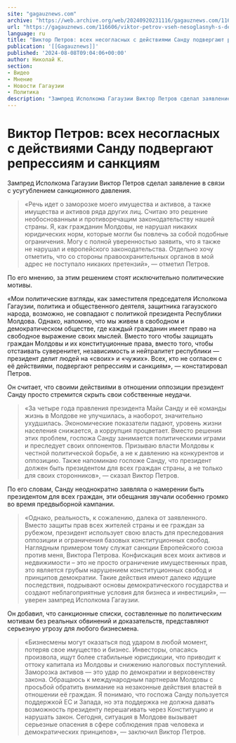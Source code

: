 ```yaml
---
site: "gagauznews.com"
archive: "https://web.archive.org/web/20240920231116/gagauznews.com/116606/viktor-petrov-vseh-nesoglasnyh-s-dejstviyami-sandu-podvergayut-repressiyam-i-sanktsiyam.html"
url: "https://gagauznews.com/116606/viktor-petrov-vseh-nesoglasnyh-s-dejstviyami-sandu-podvergayut-repressiyam-i-sanktsiyam.html"
language: ru
title: "Виктор Петров: всех несогласных с действиями Санду подвергают репрессиям и санкциям"
publication: '[[Gagauznews]]'
published: '2024-08-08T09:04:06+00:00'
author: Николай К.
section:
- Видео
- Мнение
- Новости Гагаузии
- Политика
description: "Зампред Исполкома Гагаузии Виктор Петров сделал заявление в связи с усугублением санкционного давления. «Речь идет о заморозке моего имущества и активов, а также имущества и активов ряда других лиц. Считаю это решение необоснованным и противоречащим законодательству нашей страны. Я, как гражданин Молдовы, не нарушал никаких юридических норм, которые могли бы повлечь за собой подобные ограничения. Могу с полной уверенностью заявить, что я также не нарушал и европейского законодательства. Отдельно хочу отметить, что со стороны правоохранительных органов в мой адрес не поступало никаких претензий», — отметил Петров. По его мнению, за этим решением стоят исключительно политические мотивы. «Мои политические взгляды, как […]"
---
```


# Виктор Петров: всех несогласных с действиями Санду подвергают репрессиям и санкциям

Зампред Исполкома Гагаузии Виктор Петров сделал заявление в связи с усугублением санкционного давления.

> «Речь идет о заморозке моего имущества и активов, а также имущества и активов ряда других лиц. Считаю это решение необоснованным и противоречащим законодательству нашей страны. Я, как гражданин Молдовы, не нарушал никаких юридических норм, которые могли бы повлечь за собой подобные ограничения. Могу с полной уверенностью заявить, что я также не нарушал и европейского законодательства. Отдельно хочу отметить, что со стороны правоохранительных органов в мой адрес не поступало никаких претензий», — отметил Петров.

По его мнению, за этим решением стоят исключительно политические мотивы.

«Мои политические взгляды, как заместителя председателя Исполкома Гагаузии, политика и общественного деятеля, защитника гагаузского народа, возможно, не совпадают с политикой президента Республики Молдова. Однако, напомню, что мы живем в свободном и демократическом обществе, где каждый гражданин имеет право на свободное выражение своих мыслей. Вместо того чтобы защищать граждан Молдовы и их конституционные права, вместо того, чтобы отстаивать суверенитет, независимость и нейтралитет республики — президент делит людей на «своих» и «чужих». Всех, кто не согласен с её действиями, подвергают репрессиям и санкциям», — констатировал Петров.

Он считает, что своими действиями в отношении оппозиции президент Санду просто стремится скрыть свои собственные неудачи.

> «За четыре года правления президента Майи Санду и её команды жизнь в Молдове не улучшилась, а наоборот, значительно ухудшилась. Экономические показатели падают, уровень жизни населения снижается, а коррупция процветает. Вместо решения этих проблем, госпожа Санду занимается политическими играми и преследует своих оппонентов. Призываю власти Молдовы к честной политической борьбе, а не к давлению на конкурентов и оппозицию. Также напоминаю госпоже Санду, что президент должен быть президентом для всех граждан страны, а не только для своих сторонников», — сказал Виктор Петров.

По его словам, Санду неоднократно заявляла о намерении быть президентом для всех граждан, эти обещания звучали особенно громко во время предвыборной кампании.

> «Однако, реальность, к сожалению, далека от заявленного. Вместо защиты прав всех жителей страны и ее граждан за рубежом, президент использует свою власть для преследования оппозиции и ограничения базовых конституционных свобод. Наглядным примером тому служат санкции Европейского союза против меня, Виктора Петрова. Конфискация всех моих активов и недвижимости – это не просто ограничение имущественных прав, это является грубым нарушением конституционных свобод и принципов демократии. Такие действия имеют далеко идущие последствия, подрывают основы демократического государства и создают неблагоприятные условия для бизнеса и инвестиций», — уверен зампред Исполкома Гагаузии.

Он добавил, что санкционные списки, составленные по политическим мотивам без реальных обвинений и доказательств, представляют серьезную угрозу для любого бизнесмена.

> «Бизнесмены могут оказаться под ударом в любой момент, потеряв свое имущество и бизнес. Инвесторы, опасаясь произвола, ищут более стабильные юрисдикции, что приводит к оттоку капитала из Молдовы и снижению налоговых поступлений. Заморозка активов — это удар по демократии и верховенству закона. Обращаюсь к международным партнерам Молдовы с просьбой обратить внимание на незаконные действия властей в отношении её граждан. Я понимаю, что госпожа Санду пользуется поддержкой ЕС и Запада, но эта поддержка не должна давать возможность президенту перешагивать через Конституцию и нарушать закон. Сегодня, ситуация в Молдове вызывает серьезные опасения в сфере соблюдения прав человека и демократических принципов», — заключил Виктор Петров.